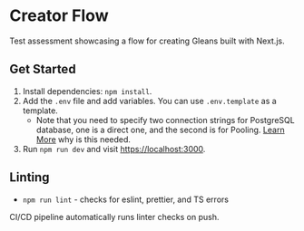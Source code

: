 # Creator Flow

Test assessment showcasing a flow for creating Gleans built with Next.js.

## Get Started

1. Install dependencies: `npm install`.
2. Add the `.env` file and add variables. You can use `.env.template` as a template.
   - Note that you need to specify two connection strings for PostgreSQL database, one is a direct one, and the second is for Pooling. [Learn More](https://supabase.com/docs/guides/integrations/prisma#connection-pooling-with-supabase) why is this needed.
3. Run `npm run dev` and visit <https://localhost:3000>.

## Linting

- `npm run lint` - checks for eslint, prettier, and TS errors

CI/CD pipeline automatically runs linter checks on push.
